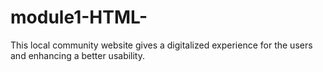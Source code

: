 # module1-HTML-
This local community website gives a digitalized experience for the users and enhancing a better usability.
